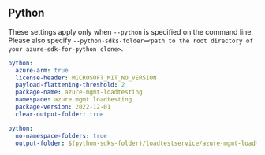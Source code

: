 ## Python

These settings apply only when `--python` is specified on the command line.
Please also specify `--python-sdks-folder=<path to the root directory of your azure-sdk-for-python clone>`.

```yaml $(python)
python:
  azure-arm: true
  license-header: MICROSOFT_MIT_NO_VERSION
  payload-flattening-threshold: 2
  package-name: azure-mgmt-loadtesting
  namespace: azure.mgmt.loadtesting
  package-version: 2022-12-01
  clear-output-folder: true
```

```yaml $(python)
python:
  no-namespace-folders: true
  output-folder: $(python-sdks-folder)/loadtestservice/azure-mgmt-loadtesting/azure/mgmt/loadtesting
```
